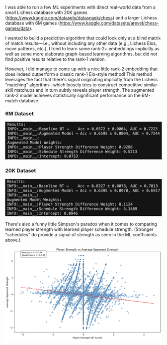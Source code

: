 I was able to run a few ML experiments with direct real-world data from a small Lichess database with 20K games (https://www.kaggle.com/datasets/datasnaek/chess) and a larger Lichess database with 6M games (https://www.kaggle.com/datasets/arevel/chess-games/data). 

I wanted to build a prediction algorithm that could look only at a blind matrix of match results—i.e., without including any other data (e.g., Lichess Elos, move patterns, etc.). I tried to learn some rank-2+ embeddings implicitly as well as some more elaborate graph-based learning algorithms, but did not find positive results relative to the rank-1 version. 

However, I did manage to come up with a nice little rank-2 embedding that does indeed outperform a classic rank-1 Elo-style method! This method leverages the fact that there's signal originating implicitly from the Lichess "matching" algorithm—which loosely tries to construct competitive similar-skill matchups and in turn subtly reveals player strength. The augmented rank-2 model achieves statistically significant performance on the 6M-match database.  

### 6M Dataset

![6M Results](results/results_6M.png)

### 20K Dataset

![20K Results](results/results_20K.png)

There's also a funny little Simpson's paradox when it comes to comparing learned player strength with learned player schedule strength. (Stronger "schedules" do provide a signal of strength as seen in the ML coefficients above.)

![Plot](results/plot.png)
